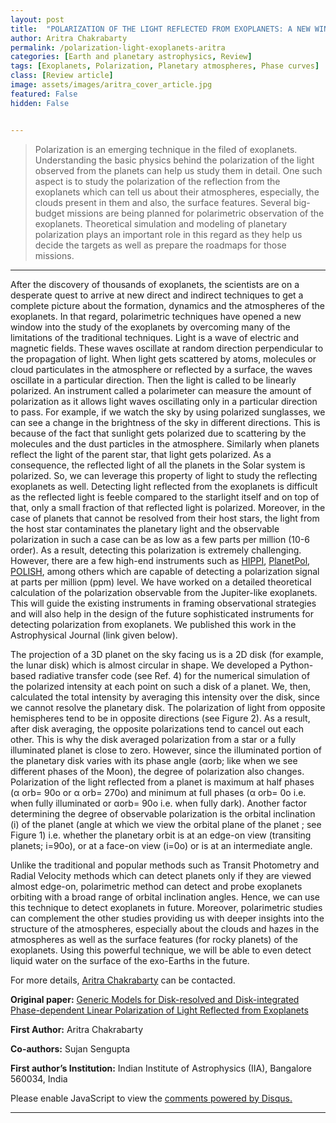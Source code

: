 ```yaml
---
layout: post
title:  "POLARIZATION OF THE LIGHT REFLECTED FROM EXOPLANETS: A NEW WINDOW INTO THE STUDY OF EXOPLANETS "
author: Aritra Chakrabarty
permalink: /polarization-light-exoplanets-aritra
categories: [Earth and planetary astrophysics, Review]
tags: [Exoplanets, Polarization, Planetary atmospheres, Phase curves]
class: [Review article]
image: assets/images/aritra_cover_article.jpg
featured: False
hidden: False


---
```


> Polarization is an emerging technique in the filed of exoplanets. Understanding the basic physics behind the polarization of the light observed from the planets can help us study them in detail. One such aspect is to study the polarization of the reflection from the exoplanets which can tell us about their atmospheres, especially, the clouds present in them and also, the surface features. Several big-budget missions are being planned for polarimetric observation of the exoplanets. Theoretical simulation and modeling of planetary polarization plays an important role in this regard as they help us decide the targets as well as prepare the roadmaps for those missions.
>

---

After the discovery of thousands of exoplanets, the scientists are on a desperate quest to arrive at new direct and indirect techniques to get a complete picture about the formation, dynamics and the atmospheres of the exoplanets. In that regard, polarimetric techniques have opened a new window into the study of the exoplanets by overcoming many of the limitations of the traditional techniques.
Light is a wave of electric and magnetic fields. These waves oscillate at random direction perpendicular to the propagation of light. When light gets scattered by atoms, molecules or cloud particulates in the atmosphere or reflected by a surface, the waves oscillate in a particular direction. Then the light is called to be linearly polarized. An instrument called a polarimeter can measure the amount of polarization as it allows light waves oscillating only in a particular direction to pass. For example, if we watch the sky by using polarized sunglasses, we can see a change in the brightness of the sky in different directions. This is because of the fact that sunlight gets polarized due to scattering by the molecules and the dust particles in the atmosphere. Similarly when planets reflect the light of the parent star, that light gets polarized. As a consequence, the reflected light of all the planets in the Solar system is polarized. So, we can leverage this property of light to study the reflecting exoplanets as well.
Detecting light reflected from the exoplanets is difficult as the reflected light is feeble compared to the starlight itself and on top of that, only a small fraction of that reflected light is polarized. Moreover, in the case of planets that cannot be resolved from their host stars, the light from the host star contaminates the planetary light and the observable polarization in such a case can be as low as a few parts per million (10-6 order). As a result, detecting this polarization is extremely challenging. However, there are a few high-end instruments such as [HIPPI](http://newt.phys.unsw.edu.au/~jbailey/hippi.html), [PlanetPol](http://newt.phys.unsw.edu.au/~jbailey/planets/polarimeter.html), [POLISH](https://iopscience.iop.org/article/10.1086/595966), among others which are capable of detecting a polarization signal at parts per million (ppm) level. We have worked on a detailed theoretical calculation of the polarization observable from the Jupiter-like exoplanets. This will guide the existing instruments in framing observational strategies and will also help in the design of the future sophisticated instruments for detecting polarization from exoplanets. We published this work in the Astrophysical Journal (link given below).

The projection of a 3D planet on the sky facing us is a 2D disk (for example, the lunar disk) which is almost circular in shape. We developed a Python-based radiative transfer code (see Ref. 4) for the numerical simulation of the polarized intensity at each point on such a disk of a planet. We, then, calculated the total intensity by averaging this intensity over the disk, since we cannot resolve the planetary disk. The polarization of light from opposite hemispheres tend to be in opposite directions (see Figure 2). As a result, after disk averaging, the opposite polarizations tend to cancel out each other. This is why the disk averaged polarization from a star or a fully illuminated planet is close to zero. However, since the illuminated portion of the planetary disk varies with its phase angle (αorb; like when we see different phases of the Moon), the degree of polarization also changes. Polarization of the light reflected from a planet is maximum at half phases (α orb= 90o or α orb= 270o) and minimum at full phases (α orb= 0o i.e. when fully illuminated or αorb= 90o i.e. when fully dark). Another factor determining the degree of observable polarization is the orbital
inclination (i) of the planet (angle at which we view the orbital plane of the planet ; see Figure 1) i.e. whether the planetary orbit is at an edge-on view (transiting planets; i=90o), or at a face-on view (i=0o) or is at an intermediate angle.



Unlike the traditional and popular methods such as Transit Photometry and Radial Velocity methods which can detect planets only if they are viewed almost edge-on, polarimetric method can detect and probe exoplanets orbiting with a broad range of orbital inclination angles. Hence, we can use this technique to detect exoplanets in future. Moreover, polarimetric studies can complement the other studies providing us with deeper insights into the structure of the atmospheres, especially about the clouds and hazes in the atmospheres as well as the surface features (for rocky planets) of the exoplanets. Using this powerful technique, we will be able to even detect liquid water on the surface of the exo-Earths in the future.

For more details, [Aritra Chakrabarty](mailto:aritra@iiap.res.in) can be contacted.

**Original paper:**
<a href="https://iopscience.iop.org/article/10.3847/1538-4357/ac0bb7" target="_blank">Generic Models for Disk-resolved and Disk-integrated Phase-dependent Linear Polarization of Light Reflected from Exoplanets</a>

**First Author:** Aritra Chakrabarty

**Co-authors:** Sujan Sengupta

**First author’s Institution:** Indian Institute of Astrophysics (IIA), Bangalore 560034, India


<div id="disqus_thread"></div>
<script>
    /**
    *  RECOMMENDED CONFIGURATION VARIABLES: EDIT AND UNCOMMENT THE SECTION BELOW TO INSERT DYNAMIC VALUES FROM YOUR PLATFORM OR CMS.
    *  LEARN WHY DEFINING THESE VARIABLES IS IMPORTANT: https://disqus.com/admin/universalcode/#configuration-variables    */
    /*
    var disqus_config = function () {
    this.page.url = PAGE_URL;  // Replace PAGE_URL with your page's canonical URL variable
    this.page.identifier = PAGE_IDENTIFIER; // Replace PAGE_IDENTIFIER with your page's unique identifier variable
    };
    */
    (function() { // DON'T EDIT BELOW THIS LINE
    var d = document, s = d.createElement('script');
    s.src = 'https://cosmicvarta-in.disqus.com/embed.js';
    s.setAttribute('data-timestamp', +new Date());
    (d.head || d.body).appendChild(s);
    })();
</script>
<noscript>Please enable JavaScript to view the <a href="https://disqus.com/?ref_noscript">comments powered by Disqus.</a></noscript>

---
